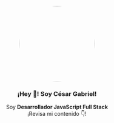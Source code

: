 <p align="center" width="300">
   <img style="border-radius: 50%;" align="center" width="200" src="https://user-images.githubusercontent.com/93480406/177616880-788bfa61-6542-492b-8197-162660f0fbb5.jpg" />
   <h3 align="center">¡Hey 👋! Soy César Gabriel!</h3>
</p>

<p align="center">Soy <strong>Desarrollador JavaScript Full Stack</strong><br />¡Revisa mi contenido 👇!</p>

